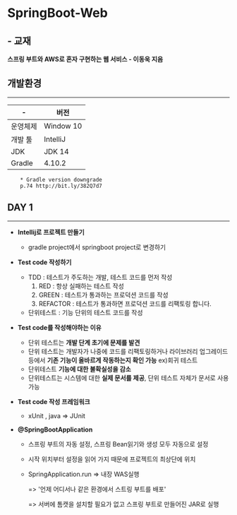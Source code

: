 # SpringBoot-Web
## - 교재 



**스프링 부트와 AWS로 혼자 구현하는 웹 서비스 - 이동욱 지음**      


## 개발환경
 ---

| - |버전|
|---|---|
|운영체제|Window 10|
|개발 툴|IntelliJ|
|JDK|JDK 14|
|Gradle|4.10.2|
        * Gradle version downgrade
        p.74 http://bit.ly/382Q7d7  
## DAY 1
---
- **Intellij로 프로젝트 만들기**
    - gradle project에서 springboot project로 변경하기 
- **Test code 작성하기**
    - TDD : 테스트가 주도하는 개발, 테스트 코드를 먼저 작성
        1. RED : 항상 실패하는 테스트 작성
        2. GREEN : 테스트가 통과하는 프로덕션 코드를 작성
        3. REFACTOR : 테스트가 통과하면 프로덕션 코드를 리팩토링 합니다.
    - 단위테스트 : 기능 단위의 테스트 코드를 작성

- **Test code를 작성해야하는 이유**
    - 단위 테스트는 **개발 단계 초기에 문제를 발견**
    - 단위 테스트는 개발자가 나중에 코드를 리팩토링하거나 라이브러리 업그레이드 등에서 **기존 기능이 올바르게 작동하는지 확인 가능** ex)회귀 테스트
    - 단위테스트 **기능에 대한 불확실성을 감소**
    - 단위테스트는 시스템에 대한 **실제 문서를 제공**, 단위 테스트 자체가 문서로 사용 가능 
- **Test code 작성 프레임워크**
    - xUnit , java => JUnit 

- **@SpringBootApplication**
    - 스프링 부트의 자동 설정, 스프링 Bean읽기와 생성 모두 자동으로 설정 
    - 시작 위치부터 설정을 읽어 가지 때문에 프로젝트의 최상단에 위치 
    - SpringApplication.run => 내장 WAS실행  
    
      => '언제 어디서나 같은 환경에서 스트링 부트를 배포' 
      
      => 서버에 톰캣을 설치할 필요가 없고 스프링 부트로 만들어진 JAR로 실행 
